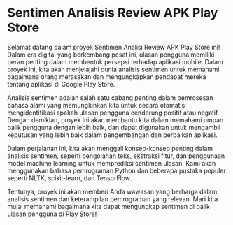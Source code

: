 # **Sentimen Analisis Review APK Play Store**

Selamat datang dalam proyek Sentimen Analisi Review APK Play Store ini! Dalam era digital yang berkembang pesat ini, ulasan pengguna memiliki peran penting dalam membentuk persepsi terhadap aplikasi mobile. Dalam proyek ini, kita akan menjelajahi dunia analisis sentimen untuk memahami bagaimana orang merasakan dan mengungkapkan pendapat mereka tentang aplikasi di Google Play Store.

Analisis sentimen adalah salah satu cabang penting dalam pemrosesan bahasa alami yang memungkinkan kita untuk secara otomatis mengidentifikasi apakah ulasan pengguna cenderung positif atau
negatif. Dengan demikian, proyek ini akan membantu kita dalam memahami umpan balik pengguna dengan lebih baik, dan dapat digunakan untuk mengambil keputusan yang lebih baik dalam pengembangan dan perbaikan aplikasi.

Dalam perjalanan ini, kita akan menggali konsep-konsep penting dalam analisis sentimen, seperti pengolahan teks, ekstraksi fitur, dan penggunaan model machine learning untuk memprediksi sentimen ulasan. Kami akan menggunakan bahasa pemrograman Python dan beberapa pustaka populer seperti NLTK, scikit-learn, dan TensorFlow.

Tentunya, proyek ini akan memberi Anda wawasan yang berharga dalam analisis sentimen dan keterampilan pemrograman yang relevan. Mari kita mulai memahami bagaimana kita dapat mengungkap sentimen di balik ulasan pengguna di Play Store!
